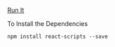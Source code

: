 [Run It](https://abidalwassie.me)

To Install the Dependencies

```
npm install react-scripts --save
```
